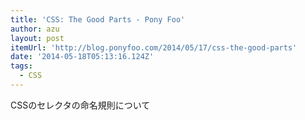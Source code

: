 ```yaml
---
title: 'CSS: The Good Parts - Pony Foo'
author: azu
layout: post
itemUrl: 'http://blog.ponyfoo.com/2014/05/17/css-the-good-parts'
date: '2014-05-18T05:13:16.124Z'
tags:
  - CSS
---
```

CSSのセレクタの命名規則について
